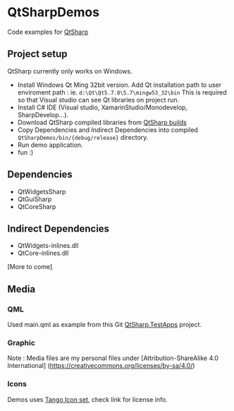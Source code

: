 # QtSharpDemos
Code examples for [QtSharp](https://github.com/ddobrev/QtSharp)

## Project setup

QtSharp currently only works on Windows.
* Install Windows Qt Ming 32bit version. Add Qt installation path to user enviroment path : ie. `d:\Qt\Qt5.7.0\5.7\mingw53_32\bin`
This is required so that Visual studio can see Qt libraries on project run.
* Install C# IDE (Visual studio, XamarinStudio/Monodevelop, SharpDevelop...).
* Download QtSharp compiled libraries from [QtSharp builds](https://github.com/ddobrev/QtSharp/releases)
* Copy Dependencies and Indirect Dependencies into compiled `QtSharpDemos/bin/{debug/release}` directory.
* Run demo application.
* fun :)

## Dependencies

* QtWidgetsSharp
* QtGuiSharp
* QtCoreSharp

## Indirect Dependencies

* QtWidgets-inlines.dll
* QtCore-inlines.dll

[More to come]

## Media

### QML

Used main.qml as example from this Git [QtSharp.TestApps](https://github.com/grbd/QtSharp.TestApps/blob/master/TestApps/QtQuick/BasicLayouts1_CS/main.qml) project.

### Graphic

Note : Media files are my personal files under [Attribution-ShareAlike 4.0 International] (https://creativecommons.org/licenses/by-sa/4.0/)

### Icons
Demos uses [Tango Icon set](https://en.wikipedia.org/wiki/Tango_Desktop_Project), check link for license info.
